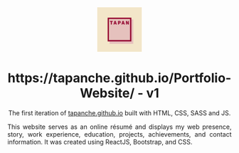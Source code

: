 <div align="center">
  <img src="imgs/T-logo.png" width="100" />
</div>
<h1 align="center">
  https://tapanche.github.io/Portfolio-Website/ - v1
</h1>
<p align="center">
  The first iteration of <a href="https://tapanche.github.io/Portfolio-Website/" target="_blank">tapanche.github.io</a> built with HTML, CSS, SASS and JS.
</p>

 <p align="justify">This website serves as an online résumé and displays my web presence, story, work experience, education, projects, achievements, and contact information. It was created using ReactJS, Bootstrap, and CSS.</p>
